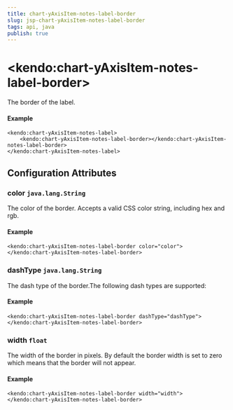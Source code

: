 ```yaml
---
title: chart-yAxisItem-notes-label-border
slug: jsp-chart-yAxisItem-notes-label-border
tags: api, java
publish: true
---
```


# \<kendo:chart-yAxisItem-notes-label-border\>

The border of the label.

#### Example
    <kendo:chart-yAxisItem-notes-label>
        <kendo:chart-yAxisItem-notes-label-border></kendo:chart-yAxisItem-notes-label-border>
    </kendo:chart-yAxisItem-notes-label>

## Configuration Attributes

### color `java.lang.String`

The color of the border. Accepts a valid CSS color string, including hex and rgb.

#### Example
    <kendo:chart-yAxisItem-notes-label-border color="color">
    </kendo:chart-yAxisItem-notes-label-border>

### dashType `java.lang.String`

The dash type of the border.The following dash types are supported:

#### Example
    <kendo:chart-yAxisItem-notes-label-border dashType="dashType">
    </kendo:chart-yAxisItem-notes-label-border>

### width `float`

The width of the border in pixels. By default the border width is set to zero which means that the border will not appear.

#### Example
    <kendo:chart-yAxisItem-notes-label-border width="width">
    </kendo:chart-yAxisItem-notes-label-border>

